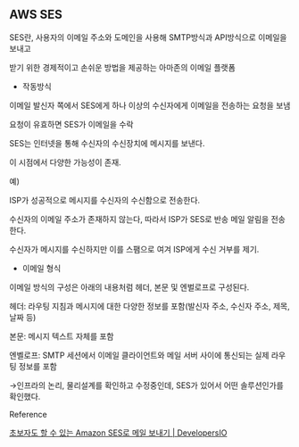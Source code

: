 ## AWS SES

SES란, 사용자의 이메일 주소와 도메인을 사용해 SMTP방식과 API방식으로 이메일을 보내고

받기 위한 경제적이고 손쉬운 방법을 제공하는 아마존의 이메일 플랫폼

- 작동방식

이메일 발신자 쪽에서 SES에게 하나 이상의 수신자에게 이메일을 전송하는 요청을 보냄

요청이 유효하면 SES가 이메일을 수락

SES는 인터넷을 통해 수신자의 수신장치에 메시지를 보낸다.

이 시점에서 다양한 가능성이 존재.

예)

ISP가 성공적으로 메시지를 수신자의 수신함으로 전송한다.

수신자의 이메일 주소가 존재하지 않는다, 따라서 ISP가 SES로 반송 메일 알림을 전송한다.

수신자가 메시지를 수신하지만 이를 스팸으로 여겨 ISP에게 수신 거부를 제기.

- 이메일 형식

이메일 방식의 구성은 아래의 내용처럼 헤더, 본문 및 엔벌로프로 구성된다.

헤더: 라우팅 지침과 메시지에 대한 다양한 정보를 포함(발신자 주소, 수신자 주소, 제목, 날짜 등)

본문: 메시지 텍스트 자체를 포함

엔벨로프: SMTP 세션에서 이메일 클라이언트와 메일 서버 사이에 통신되는 실제 라우팅 정보를 포함

→인프라의 논리, 물리설계를 확인하고 수정중인데, SES가 있어서 어떤 솔루션인가를 확인했다.

Reference

[초보자도 할 수 있는 Amazon SES로 메일 보내기 | DevelopersIO](https://dev.classmethod.jp/articles/beginner-amazone-ses-send-email/)
